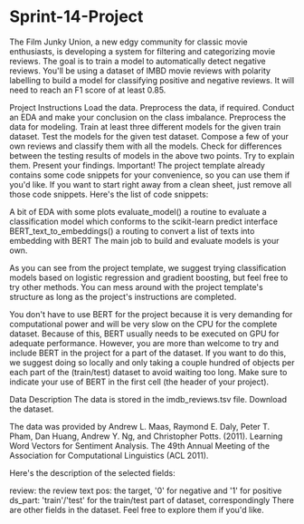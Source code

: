 # Sprint-14-Project

The Film Junky Union, a new edgy community for classic movie enthusiasts, is developing a system for filtering and categorizing movie reviews. The goal is to train a model to automatically detect negative reviews. You'll be using a dataset of IMBD movie reviews with polarity labelling to build a model for classifying positive and negative reviews. It will need to reach an F1 score of at least 0.85.

Project Instructions
Load the data.
Preprocess the data, if required.
Conduct an EDA and make your conclusion on the class imbalance.
Preprocess the data for modeling.
Train at least three different models for the given train dataset.
Test the models for the given test dataset.
Compose a few of your own reviews and classify them with all the models.
Check for differences between the testing results of models in the above two points. Try to explain them.
Present your findings.
Important! The project template already contains some code snippets for your convenience, so you can use them if you'd like. If you want to start right away from a clean sheet, just remove all those code snippets. Here's the list of code snippets:

A bit of EDA with some plots
evaluate_model()
a routine to evaluate a classification model which conforms to the scikit-learn predict interface
BERT_text_to_embeddings()
a routing to convert a list of texts into embedding with BERT
The main job to build and evaluate models is your own.

As you can see from the project template, we suggest trying classification models based on logistic regression and gradient boosting, but feel free to try other methods. You can mess around with the project template's structure as long as the project's instructions are completed.

You don't have to use BERT for the project because it is very demanding for computational power and will be very slow on the CPU for the complete dataset. Because of this, BERT usually needs to be executed on GPU for adequate performance. However, you are more than welcome to try and include BERT in the project for a part of the dataset. If you want to do this, we suggest doing so locally and only taking a couple hundred of objects per each part of the (train/test) dataset to avoid waiting too long. Make sure to indicate your use of BERT in the first cell (the header of your project).

Data Description
The data is stored in the imdb_reviews.tsv file. Download the dataset.

The data was provided by Andrew L. Maas, Raymond E. Daly, Peter T. Pham, Dan Huang, Andrew Y. Ng, and Christopher Potts. (2011). Learning Word Vectors for Sentiment Analysis. The 49th Annual Meeting of the Association for Computational Linguistics (ACL 2011).

Here's the description of the selected fields:

review: the review text
pos: the target, '0' for negative and '1' for positive
ds_part: 'train'/'test' for the train/test part of dataset, correspondingly
There are other fields in the dataset. Feel free to explore them if you'd like.

